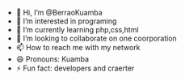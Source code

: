 - 👋 Hi, I’m @BerraoKuamba
- 👀 I’m interested in programing
- 🌱 I’m currently learning php,css,html
- 💞️ I’m looking to collaborate on one coorporation
- 📫 How to reach me with my network
- 😄 Pronouns: Kuamba
- ⚡ Fun fact: developers and craerter

<!---
BerraoKuamba/BerraoKuamba is a ✨ special ✨ repository because its `README.md` (this file) appears on your GitHub profile.
You can click the Preview link to take a look at your changes.
--->
